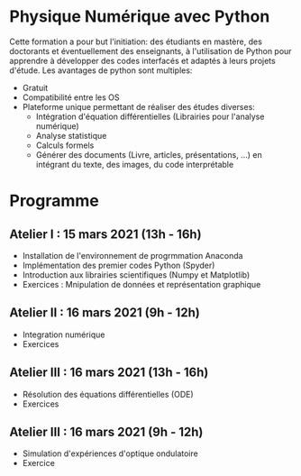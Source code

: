 # Physique Numérique avec Python

Cette formation a pour but l'initiation: des étudiants en mastère, des doctorants et éventuellement des enseignants, à l'utilisation de Python pour apprendre à développer des codes interfacés et adaptés à leurs projets d'étude. Les avantages de python sont multiples:
* Gratuit
* Compatibilité entre les OS
* Plateforme unique permettant de réaliser des études diverses:
    * Intégration d'équation différentielles (Librairies pour l'analyse numérique)
    * Analyse statistique
    * Calculs formels 
    * Générer des documents (Livre, articles, présentations, ...) en intégrant du texte, des images, du code interprétable
  
 # Programme
 ## Atelier I : 15 mars 2021 (13h - 16h)
 * Installation de l'environnement de progrmmation Anaconda
 * Implémentation des premier codes Python (Spyder)
 * Introduction aux librairies scientifiques (Numpy et Matplotlib)
 * Exercices : Mnipulation de données et représentation graphique
 
  ## Atelier II : 16 mars 2021 (9h - 12h)
  * Integration numérique
  * Exercices
 
   ## Atelier III : 16 mars 2021 (13h - 16h)
 * Résolution des équations différentielles (ODE)
 * Exercices
 ## Atelier III : 16 mars 2021 (9h - 12h)
 * Simulation d'expériences d'optique ondulatoire
 * Exercice
 
